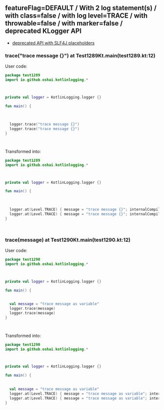 ## featureFlag=DEFAULT / With 2 log statement(s) / with class=false / with log level=TRACE / with throwable=false / with marker=false / deprecated KLogger API

* [deprecated API with SLF4J placeholders](deprecated-slf4j-placeholders.md)

###  trace("trace message {}") at Test1289Kt.main(test1289.kt:12)

User code:
```kotlin
package test1289
import io.github.oshai.kotlinlogging.*



private val logger = KotlinLogging.logger {}

fun main() {
  
  
  
  logger.trace("trace message {}")
  logger.trace("trace message {}")
}




```
  
Transformed into:
```kotlin
package test1289
import io.github.oshai.kotlinlogging.*



private val logger = KotlinLogging.logger {}

fun main() {
  
  
  
  logger.at(Level.TRACE) { message = "trace message {}"; internalCompilerData = KLoggingEventBuilder.InternalCompilerData(messageTemplate = "\"trace message {}\"", className = "test1289.Test1289Kt", methodName = "main", fileName = "test1289.kt", lineNumber = 12)
  logger.at(Level.TRACE) { message = "trace message {}"; internalCompilerData = KLoggingEventBuilder.InternalCompilerData(messageTemplate = "\"trace message {}\"", className = "test1289.Test1289Kt", methodName = "main", fileName = "test1289.kt", lineNumber = 13)
}




```

###  trace(message) at Test1290Kt.main(test1290.kt:12)

User code:
```kotlin
package test1290
import io.github.oshai.kotlinlogging.*



private val logger = KotlinLogging.logger {}

fun main() {
  
  
  val message = "trace message as variable"
  logger.trace(message)
  logger.trace(message)
}




```
  
Transformed into:
```kotlin
package test1290
import io.github.oshai.kotlinlogging.*



private val logger = KotlinLogging.logger {}

fun main() {
  
  
  val message = "trace message as variable"
  logger.at(Level.TRACE) { message = "trace message as variable"; internalCompilerData = KLoggingEventBuilder.InternalCompilerData(messageTemplate = "message", className = "test1290.Test1290Kt", methodName = "main", fileName = "test1290.kt", lineNumber = 12)
  logger.at(Level.TRACE) { message = "trace message as variable"; internalCompilerData = KLoggingEventBuilder.InternalCompilerData(messageTemplate = "message", className = "test1290.Test1290Kt", methodName = "main", fileName = "test1290.kt", lineNumber = 13)
}




```

